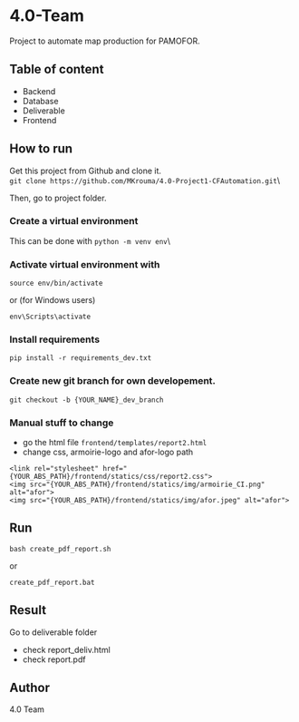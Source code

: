 # 4.0-Team
Project to automate map production for PAMOFOR.


## Table of content
* Backend 
* Database
* Deliverable
* Frontend 


## How to run
Get this project from Github and clone it.\
`git clone https://github.com/MKrouma/4.0-Project1-CFAutomation.git`\

Then, go to project folder.

### Create a virtual environment
This can be done with `python -m venv env`\

### Activate virtual environment with 
```
source env/bin/activate
```
or (for Windows users)
```
env\Scripts\activate
```

### Install requirements
```
pip install -r requirements_dev.txt
```

### Create new git branch for own developement. 
```
git checkout -b {YOUR_NAME}_dev_branch
```

### Manual stuff to change
* go the html file `frontend/templates/report2.html`
* change css, armoirie-logo and afor-logo path
```
<link rel="stylesheet" href="{YOUR_ABS_PATH}/frontend/statics/css/report2.css">
<img src="{YOUR_ABS_PATH}/frontend/statics/img/armoirie_CI.png" alt="afor">
<img src="{YOUR_ABS_PATH}/frontend/statics/img/afor.jpeg" alt="afor">

```

## Run
```
bash create_pdf_report.sh
```
or
```
create_pdf_report.bat
```

## Result
Go to deliverable folder
* check report_deliv.html
* check report.pdf


## Author
4.0 Team 
